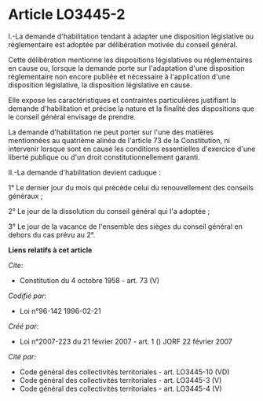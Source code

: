 # Article LO3445-2

I.-La demande d'habilitation tendant à adapter une disposition législative ou réglementaire est adoptée par délibération
motivée du conseil général. 

Cette délibération mentionne les dispositions législatives ou réglementaires en cause ou, lorsque la demande porte sur
l'adaptation d'une disposition réglementaire non encore publiée et nécessaire à l'application d'une disposition législative,
la disposition législative en cause. 

Elle expose les caractéristiques et contraintes particulières justifiant la demande d'habilitation et précise la nature et la
finalité des dispositions que le conseil général envisage de prendre. 

La demande d'habilitation ne peut porter sur l'une des matières mentionnées au quatrième alinéa de l'article 73 de la
Constitution, ni intervenir lorsque sont en cause les conditions essentielles d'exercice d'une liberté publique ou d'un droit
constitutionnellement garanti. 

II.-La demande d'habilitation devient caduque : 

1° Le dernier jour du mois qui précède celui du renouvellement des conseils généraux ; 

2° Le jour de la dissolution du conseil général qui l'a adoptée ; 

3° Le jour de la vacance de l'ensemble des sièges du conseil général en dehors du cas prévu au 2°.

**Liens relatifs à cet article**

_Cite_:

  - Constitution du 4 octobre 1958 - art. 73 (V)

_Codifié par_:

  - Loi n°96-142 1996-02-21

_Créé par_:

  - Loi n°2007-223 du 21 février 2007 - art. 1 () JORF 22 février 2007

_Cité par_:

  - Code général des collectivités territoriales - art. LO3445-10 (VD)
  - Code général des collectivités territoriales - art. LO3445-3 (V)
  - Code général des collectivités territoriales - art. LO3445-4 (V)
